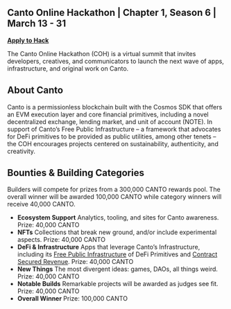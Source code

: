## Canto Online Hackathon | Chapter 1, Season 6 | March 13 - 31

[**Apply to Hack**](https://eugnmr538db.typeform.com/to/BCe0ZX8H)  

The Canto Online Hackathon (COH) is a virtual summit that invites developers, creatives, and communicators to launch the next wave of apps, infrastructure, and original work on Canto. 



## **About Canto**

Canto is a permissionless blockchain built with the Cosmos SDK that offers an EVM execution layer and core financial primitives, including a novel decentralized exchange, lending market, and unit of account (NOTE). In support of Canto’s Free Public Infrastructure – a framework that advocates for DeFi primitives to be provided as public utilities, among other tenets –  the COH encourages projects centered on sustainability, authenticity, and creativity. 


## **Bounties & Building Categories**
Builders will compete for prizes from a 300,000 CANTO rewards pool. The overall winner will be awarded 100,000 CANTO while category winners will receive 40,000 CANTO.

* **Ecosystem Support** 
Analytics, tooling, and sites for Canto awareness. 
Prize: 40,000 CANTO
* **NFTs**
Collections that break new ground, and/or include experimental aspects. 
Prize: 40,000 CANTO
* **DeFi & Infrastructure** 
Apps that leverage Canto’s Infrastructure, including its [Free Public Infrastructure](https://docs.canto.io/readme/free-public-infrastructure-fpi) of DeFi Primitives and [Contract Secured Revenue](https://docs.canto.io/evm-development/contract-secured-revenue-csr). 
Prize: 40,000 CANTO
* **New Things**
The most divergent ideas: games, DAOs, all things weird.  
Prize: 40,000 CANTO
* **Notable Builds**
Remarkable projects will be awarded as judges see fit. 
Prize: 40,000 CANTO
* **Overall Winner**
Prize: 100,000 CANTO
